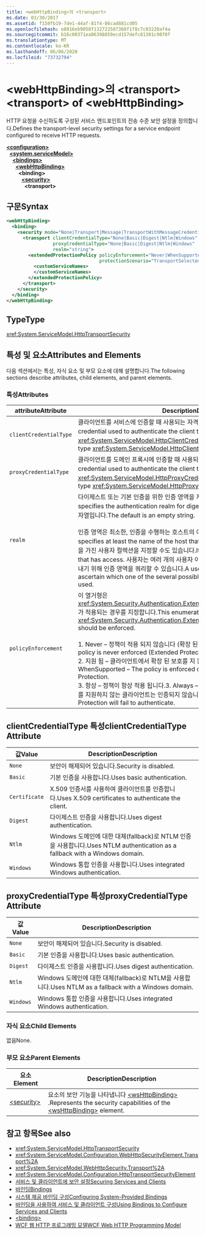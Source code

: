 ```yaml
---
title: <webHttpBinding>의 <transport>
ms.date: 03/30/2017
ms.assetid: f150fb19-7de1-44af-81f4-86cad881cd05
ms.openlocfilehash: e8016eb9058f132722587368f1f8c7c03220af4a
ms.sourcegitcommit: b16c00371ea06398859ecd157defc81301c9070f
ms.translationtype: MT
ms.contentlocale: ko-KR
ms.lasthandoff: 06/06/2020
ms.locfileid: "73732794"
---
```

# <a name="transport-of-webhttpbinding"></a><span data-ttu-id="074e8-102">\<webHttpBinding>의 \<transport></span><span class="sxs-lookup"><span data-stu-id="074e8-102">\<transport> of \<webHttpBinding></span></span>
<span data-ttu-id="074e8-103">HTTP 요청을 수신하도록 구성된 서비스 엔드포인트의 전송 수준 보안 설정을 정의합니다.</span><span class="sxs-lookup"><span data-stu-id="074e8-103">Defines the transport-level security settings for a service endpoint configured to receive HTTP requests.</span></span>  
  
[**\<configuration>**](../configuration-element.md)\
&nbsp;&nbsp;[**\<system.serviceModel>**](system-servicemodel.md)\
&nbsp;&nbsp;&nbsp;&nbsp;[**\<bindings>**](bindings.md)\
&nbsp;&nbsp;&nbsp;&nbsp;&nbsp;&nbsp;[**\<webHttpBinding>**](webhttpbinding.md)\
&nbsp;&nbsp;&nbsp;&nbsp;&nbsp;&nbsp;&nbsp;&nbsp;**\<binding>**\
&nbsp;&nbsp;&nbsp;&nbsp;&nbsp;&nbsp;&nbsp;&nbsp;&nbsp;&nbsp;[**\<security>**](security-of-webhttpbinding.md)\
&nbsp;&nbsp;&nbsp;&nbsp;&nbsp;&nbsp;&nbsp;&nbsp;&nbsp;&nbsp;&nbsp;&nbsp;**\<transport>**  
  
## <a name="syntax"></a><span data-ttu-id="074e8-104">구문</span><span class="sxs-lookup"><span data-stu-id="074e8-104">Syntax</span></span>  
  
```xml  
<webHttpBinding>
  <binding>
    <security mode="None|Transport|Message|TransportWithMessageCredential|TransportCredentialOnly">
      <transport clientCredentialType="None|Basic|Digest|Ntlm|Windows"
                 proxyCredentialType="None|Basic|Digest|Ntlm|Windows"
                 realm="string">
        <extendedProtectionPolicy policyEnforcement="Never|WhenSupported|Always"
                                  protectionScenario="TransportSelected|TrustedProxy">
          <customServiceNames>
          </customServiceNames>
        </extendedProtectionPolicy>
      </transport>
    </security>
  </binding>
</webHttpBinding>
```  
  
## <a name="type"></a><span data-ttu-id="074e8-105">Type</span><span class="sxs-lookup"><span data-stu-id="074e8-105">Type</span></span>  
 <xref:System.ServiceModel.HttpTransportSecurity>  
  
## <a name="attributes-and-elements"></a><span data-ttu-id="074e8-106">특성 및 요소</span><span class="sxs-lookup"><span data-stu-id="074e8-106">Attributes and Elements</span></span>  
 <span data-ttu-id="074e8-107">다음 섹션에서는 특성, 자식 요소 및 부모 요소에 대해 설명합니다.</span><span class="sxs-lookup"><span data-stu-id="074e8-107">The following sections describe attributes, child elements, and parent elements.</span></span>  
  
### <a name="attributes"></a><span data-ttu-id="074e8-108">특성</span><span class="sxs-lookup"><span data-stu-id="074e8-108">Attributes</span></span>  
  
|<span data-ttu-id="074e8-109">attribute</span><span class="sxs-lookup"><span data-stu-id="074e8-109">Attribute</span></span>|<span data-ttu-id="074e8-110">Description</span><span class="sxs-lookup"><span data-stu-id="074e8-110">Description</span></span>|  
|---------------|-----------------|  
|`clientCredentialType`|<span data-ttu-id="074e8-111">클라이언트를 서비스에 인증할 때 사용되는 자격 증명을 지정합니다.</span><span class="sxs-lookup"><span data-stu-id="074e8-111">Specifies the credential used to authenticate the client to the service.</span></span> <span data-ttu-id="074e8-112">이 특성은 <xref:System.ServiceModel.HttpClientCredentialType> 형식입니다.</span><span class="sxs-lookup"><span data-stu-id="074e8-112">This attribute is of type <xref:System.ServiceModel.HttpClientCredentialType>.</span></span>|  
|`proxyCredentialType`|<span data-ttu-id="074e8-113">클라이언트를 도메인 프록시에 인증할 때 사용되는 자격 증명을 지정합니다.</span><span class="sxs-lookup"><span data-stu-id="074e8-113">Specifies the credential used to authenticate the client to a domain proxy.</span></span> <span data-ttu-id="074e8-114">이 특성은 <xref:System.ServiceModel.HttpProxyCredentialType> 형식입니다.</span><span class="sxs-lookup"><span data-stu-id="074e8-114">This attribute is of type <xref:System.ServiceModel.HttpProxyCredentialType>.</span></span>|  
|`realm`|<span data-ttu-id="074e8-115">다이제스트 또는 기본 인증을 위한 인증 영역을 지정하는 문자열입니다.</span><span class="sxs-lookup"><span data-stu-id="074e8-115">A string that specifies the authentication realm for digest or basic authentication.</span></span> <span data-ttu-id="074e8-116">기본값은 빈 문자열입니다.</span><span class="sxs-lookup"><span data-stu-id="074e8-116">The default is an empty string.</span></span><br /><br /> <span data-ttu-id="074e8-117">인증 영역은 최소한, 인증을 수행하는 호스트의 이름을 지정하며,</span><span class="sxs-lookup"><span data-stu-id="074e8-117">An authentication realm specifies at least the name of the host that performs the authentication.</span></span> <span data-ttu-id="074e8-118">액세스 권한을 가진 사용자 컬렉션을 지정할 수도 있습니다.</span><span class="sxs-lookup"><span data-stu-id="074e8-118">It can also specify a collection of users that has access.</span></span> <span data-ttu-id="074e8-119">사용자는 여러 개의 사용자 이름 및 암호 중에서 사용할 수 있는 하나를 알아내기 위해 인증 영역을 쿼리할 수 있습니다.</span><span class="sxs-lookup"><span data-stu-id="074e8-119">A user can query the authentication realm to ascertain which one of the several possible usernames and passwords can be used.</span></span>|  
|`policyEnforcement`|<span data-ttu-id="074e8-120">이 열거형은 <xref:System.Security.Authentication.ExtendedProtection.ExtendedProtectionPolicy>가 적용되는 경우를 지정합니다.</span><span class="sxs-lookup"><span data-stu-id="074e8-120">This enumeration specifies when the <xref:System.Security.Authentication.ExtendedProtection.ExtendedProtectionPolicy> should be enforced.</span></span><br /><br /> <span data-ttu-id="074e8-121">1. Never – 정책이 적용 되지 않습니다 (확장 된 보호를 사용 하지 않음).</span><span class="sxs-lookup"><span data-stu-id="074e8-121">1.  Never – The policy is never enforced (Extended Protection is disabled).</span></span><br /><span data-ttu-id="074e8-122">2. 지원 됨 – 클라이언트에서 확장 된 보호를 지 원하는 경우에만 정책이 적용 됩니다.</span><span class="sxs-lookup"><span data-stu-id="074e8-122">2.  WhenSupported – The policy is enforced only if the client supports Extended Protection.</span></span><br /><span data-ttu-id="074e8-123">3. 항상 – 정책이 항상 적용 됩니다.</span><span class="sxs-lookup"><span data-stu-id="074e8-123">3.  Always – The policy is always enforced.</span></span> <span data-ttu-id="074e8-124">확장 보호를 지원하지 않는 클라이언트는 인증되지 않습니다.</span><span class="sxs-lookup"><span data-stu-id="074e8-124">Clients which don’t support Extended Protection will fail to authenticate.</span></span>|  
  
## <a name="clientcredentialtype-attribute"></a><span data-ttu-id="074e8-125">clientCredentialType 특성</span><span class="sxs-lookup"><span data-stu-id="074e8-125">clientCredentialType Attribute</span></span>  
  
|<span data-ttu-id="074e8-126">값</span><span class="sxs-lookup"><span data-stu-id="074e8-126">Value</span></span>|<span data-ttu-id="074e8-127">Description</span><span class="sxs-lookup"><span data-stu-id="074e8-127">Description</span></span>|  
|-----------|-----------------|  
|`None`|<span data-ttu-id="074e8-128">보안이 해제되어 있습니다.</span><span class="sxs-lookup"><span data-stu-id="074e8-128">Security is disabled.</span></span>|  
|`Basic`|<span data-ttu-id="074e8-129">기본 인증을 사용합니다.</span><span class="sxs-lookup"><span data-stu-id="074e8-129">Uses basic authentication.</span></span>|  
|`Certificate`|<span data-ttu-id="074e8-130">X.509 인증서를 사용하여 클라이언트를 인증합니다.</span><span class="sxs-lookup"><span data-stu-id="074e8-130">Uses X.509 certificates to authenticate the client.</span></span>|  
|`Digest`|<span data-ttu-id="074e8-131">다이제스트 인증을 사용합니다.</span><span class="sxs-lookup"><span data-stu-id="074e8-131">Uses digest authentication.</span></span>|  
|`Ntlm`|<span data-ttu-id="074e8-132">Windows 도메인에 대한 대체(fallback)로 NTLM 인증을 사용합니다.</span><span class="sxs-lookup"><span data-stu-id="074e8-132">Uses NTLM authentication as a fallback with a Windows domain.</span></span>|  
|`Windows`|<span data-ttu-id="074e8-133">Windows 통합 인증을 사용합니다.</span><span class="sxs-lookup"><span data-stu-id="074e8-133">Uses integrated Windows authentication.</span></span>|  
  
## <a name="proxycredentialtype-attribute"></a><span data-ttu-id="074e8-134">proxyCredentialType 특성</span><span class="sxs-lookup"><span data-stu-id="074e8-134">proxyCredentialType Attribute</span></span>  
  
|<span data-ttu-id="074e8-135">값</span><span class="sxs-lookup"><span data-stu-id="074e8-135">Value</span></span>|<span data-ttu-id="074e8-136">Description</span><span class="sxs-lookup"><span data-stu-id="074e8-136">Description</span></span>|  
|-----------|-----------------|  
|`None`|<span data-ttu-id="074e8-137">보안이 해제되어 있습니다.</span><span class="sxs-lookup"><span data-stu-id="074e8-137">Security is disabled.</span></span>|  
|`Basic`|<span data-ttu-id="074e8-138">기본 인증을 사용합니다.</span><span class="sxs-lookup"><span data-stu-id="074e8-138">Uses basic authentication.</span></span>|  
|`Digest`|<span data-ttu-id="074e8-139">다이제스트 인증을 사용합니다.</span><span class="sxs-lookup"><span data-stu-id="074e8-139">Uses digest authentication.</span></span>|  
|`Ntlm`|<span data-ttu-id="074e8-140">Windows 도메인에 대한 대체(fallback)로 NTLM을 사용합니다.</span><span class="sxs-lookup"><span data-stu-id="074e8-140">Uses NTLM as a fallback with a Windows domain.</span></span>|  
|`Windows`|<span data-ttu-id="074e8-141">Windows 통합 인증을 사용합니다.</span><span class="sxs-lookup"><span data-stu-id="074e8-141">Uses integrated Windows authentication.</span></span>|  
  
### <a name="child-elements"></a><span data-ttu-id="074e8-142">자식 요소</span><span class="sxs-lookup"><span data-stu-id="074e8-142">Child Elements</span></span>  
 <span data-ttu-id="074e8-143">없음</span><span class="sxs-lookup"><span data-stu-id="074e8-143">None.</span></span>  
  
### <a name="parent-elements"></a><span data-ttu-id="074e8-144">부모 요소</span><span class="sxs-lookup"><span data-stu-id="074e8-144">Parent Elements</span></span>  
  
|<span data-ttu-id="074e8-145">요소</span><span class="sxs-lookup"><span data-stu-id="074e8-145">Element</span></span>|<span data-ttu-id="074e8-146">Description</span><span class="sxs-lookup"><span data-stu-id="074e8-146">Description</span></span>|  
|-------------|-----------------|  
|[\<security>](security-of-webhttpbinding.md)|<span data-ttu-id="074e8-147">요소의 보안 기능을 나타냅니다 [\<wsHttpBinding>](wshttpbinding.md) .</span><span class="sxs-lookup"><span data-stu-id="074e8-147">Represents the security capabilities of the [\<wsHttpBinding>](wshttpbinding.md) element.</span></span>|  
  
## <a name="see-also"></a><span data-ttu-id="074e8-148">참고 항목</span><span class="sxs-lookup"><span data-stu-id="074e8-148">See also</span></span>

- <xref:System.ServiceModel.HttpTransportSecurity>
- <xref:System.ServiceModel.Configuration.WebHttpSecurityElement.Transport%2A>
- <xref:System.ServiceModel.WebHttpSecurity.Transport%2A>
- <xref:System.ServiceModel.Configuration.HttpTransportSecurityElement>
- [<span data-ttu-id="074e8-149">서비스 및 클라이언트에 보안 설정</span><span class="sxs-lookup"><span data-stu-id="074e8-149">Securing Services and Clients</span></span>](../../../wcf/feature-details/securing-services-and-clients.md)
- [<span data-ttu-id="074e8-150">바인딩</span><span class="sxs-lookup"><span data-stu-id="074e8-150">Bindings</span></span>](../../../wcf/bindings.md)
- [<span data-ttu-id="074e8-151">시스템 제공 바인딩 구성</span><span class="sxs-lookup"><span data-stu-id="074e8-151">Configuring System-Provided Bindings</span></span>](../../../wcf/feature-details/configuring-system-provided-bindings.md)
- [<span data-ttu-id="074e8-152">바인딩을 사용하여 서비스 및 클라이언트 구성</span><span class="sxs-lookup"><span data-stu-id="074e8-152">Using Bindings to Configure Services and Clients</span></span>](../../../wcf/using-bindings-to-configure-services-and-clients.md)
- [\<binding>](bindings.md)
- [<span data-ttu-id="074e8-153">WCF 웹 HTTP 프로그래밍 모델</span><span class="sxs-lookup"><span data-stu-id="074e8-153">WCF Web HTTP Programming Model</span></span>](../../../wcf/feature-details/wcf-web-http-programming-model.md)

